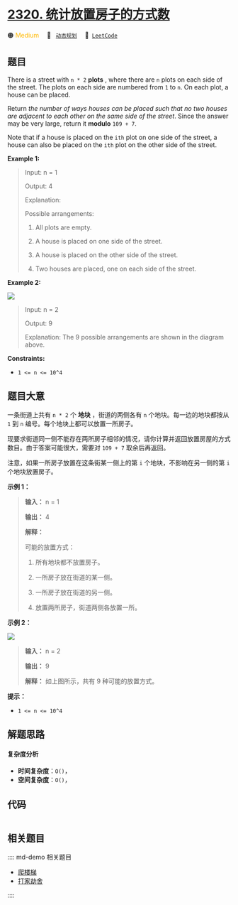 # [2320. 统计放置房子的方式数](https://leetcode.com/problems/count-number-of-ways-to-place-houses)

🟠 <font color=#ffb800>Medium</font>&emsp; 🔖&ensp; [`动态规划`](/leetcode/outline/tag/dynamic-programming.md)&emsp; 🔗&ensp;[`LeetCode`](https://leetcode.com/problems/count-number-of-ways-to-place-houses)


## 题目

There is a street with `n * 2` **plots** , where there are `n` plots on each
side of the street. The plots on each side are numbered from `1` to `n`. On
each plot, a house can be placed.

Return _the number of ways houses can be placed such that no two houses are
adjacent to each other on the same side of the street_. Since the answer may
be very large, return it **modulo** `109 + 7`.

Note that if a house is placed on the `ith` plot on one side of the street, a
house can also be placed on the `ith` plot on the other side of the street.



**Example 1:**

> Input: n = 1
> 
> Output: 4
> 
> Explanation: 
> 
> Possible arrangements:
> 
> 1. All plots are empty.
> 
> 2. A house is placed on one side of the street.
> 
> 3. A house is placed on the other side of the street.
> 
> 4. Two houses are placed, one on each side of the street.

**Example 2:**

![](https://assets.leetcode.com/uploads/2022/05/12/arrangements.png)

> Input: n = 2
> 
> Output: 9
> 
> Explanation: The 9 possible arrangements are shown in the diagram above.

**Constraints:**

  * `1 <= n <= 10^4`


## 题目大意

一条街道上共有 `n * 2` 个 **地块** ，街道的两侧各有 `n` 个地块。每一边的地块都按从 `1` 到 `n`
编号。每个地块上都可以放置一所房子。

现要求街道同一侧不能存在两所房子相邻的情况，请你计算并返回放置房屋的方式数目。由于答案可能很大，需要对 `109 + 7` 取余后再返回。

注意，如果一所房子放置在这条街某一侧上的第 `i` 个地块，不影响在另一侧的第 `i` 个地块放置房子。



**示例 1：**

> 
> 
> 
> 
> 
> **输入：** n = 1
> 
> **输出：** 4
> 
> **解释：**
> 
> 可能的放置方式：
> 
> 1. 所有地块都不放置房子。
> 
> 2. 一所房子放在街道的某一侧。
> 
> 3. 一所房子放在街道的另一侧。
> 
> 4. 放置两所房子，街道两侧各放置一所。
> 
> 

**示例 2：**

![](https://assets.leetcode.com/uploads/2022/05/12/arrangements.png)

> 
> 
> 
> 
> 
> **输入：** n = 2
> 
> **输出：** 9
> 
> **解释：** 如上图所示，共有 9 种可能的放置方式。
> 
> 



**提示：**

  * `1 <= n <= 10^4`


## 解题思路

#### 复杂度分析

- **时间复杂度**：`O()`，
- **空间复杂度**：`O()`，

## 代码

```javascript

```

## 相关题目

:::: md-demo 相关题目
- [爬楼梯](https://leetcode.com/problems/climbing-stairs)
- [打家劫舍](https://leetcode.com/problems/house-robber)

::::
